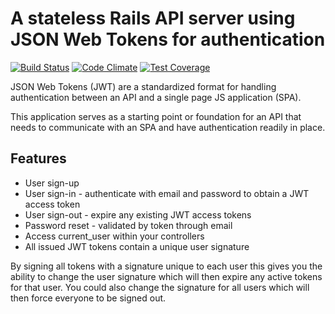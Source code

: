 # A stateless Rails API server using JSON Web Tokens for authentication

[![Build Status](https://travis-ci.org/BenBarber/jwt-rails-api.svg?branch=master)](https://travis-ci.org/BenBarber/jwt-rails-api) [![Code Climate](https://codeclimate.com/github/BenBarber/jwt-rails-api/badges/gpa.svg)](https://codeclimate.com/github/BenBarber/jwt-rails-api) [![Test Coverage](https://codeclimate.com/github/BenBarber/jwt-rails-api/badges/coverage.svg)](https://codeclimate.com/github/BenBarber/jwt-rails-api/coverage)

JSON Web Tokens (JWT) are a standardized format for handling authentication between an API and a single page JS application (SPA). 

This application serves as a starting point or foundation for an API that needs to communicate with an SPA and have authentication readily in place.

## Features

* User sign-up
* User sign-in - authenticate with email and password to obtain a JWT access token
* User sign-out - expire any existing JWT access tokens
* Password reset - validated by token through email
* Access current_user within your controllers
* All issued JWT tokens contain a unique user signature

By signing all tokens with a signature unique to each user this gives you the ability to change the user signature which will then expire any active tokens for that user. You could also change the signature for all users which will then force everyone to be signed out.